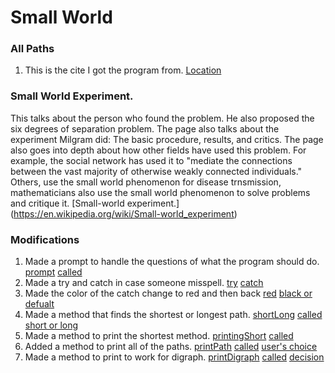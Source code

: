 # Small World
### All Paths
1. This is the cite I got the program from. [Location](http://introcs.cs.princeton.edu/java/45graph/AllPaths.java.html)

### Small World Experiment.
This talks about the person who found the problem.  He also proposed the six degrees of separation problem.  The page also talks about
the experiment Milgram did: The basic procedure, results, and critics.  The page also goes into depth about how other fields have used
this problem.  For example, the social network has used it to "mediate the connections between the vast majority of otherwise weakly connected individuals."  Others, use the small world phenomenon for disease trnsmission, mathematicians also use the small world phenomenon to solve problems and critique it. [Small-world experiment.] (https://en.wikipedia.org/wiki/Small-world_experiment)

### Modifications
1. Made a prompt to handle the questions of what the program should do. [prompt](https://github.com/STOzaki/smallWorld/blob/master/src/smallworld/AllPaths.java#L67) [called](https://github.com/STOzaki/smallWorld/blob/master/src/smallworld/AllPaths.java#L46)
2. Made a try and catch in case someone misspell. [try](https://github.com/STOzaki/smallWorld/blob/master/src/smallworld/AllPaths.java#L48) [catch](https://github.com/STOzaki/smallWorld/blob/master/src/smallworld/AllPaths.java#L51)
3. Made the color of the catch change to red and then back [red](https://github.com/STOzaki/smallWorld/blob/master/src/smallworld/AllPaths.java#L52) [black or defualt](https://github.com/STOzaki/smallWorld/blob/master/src/smallworld/AllPaths.java#L53)
4. Made a method that finds the shortest or longest path. [shortLong](https://github.com/STOzaki/smallWorld/blob/master/src/smallworld/AllPaths.java#L156) [called](https://github.com/STOzaki/smallWorld/blob/master/src/smallworld/AllPaths.java#L113) [short or long](https://github.com/STOzaki/smallWorld/blob/master/src/smallworld/AllPaths.java#L78)
5. Made a method to print the shortest method. [printingShort](https://github.com/STOzaki/smallWorld/blob/master/src/smallworld/AllPaths.java#L212) [called](https://github.com/STOzaki/smallWorld/blob/master/src/smallworld/AllPaths.java#L136)
6. Added a method to print all of the paths. [printPath](https://github.com/STOzaki/smallWorld/blob/master/src/smallworld/AllPaths.java#L190) [called](https://github.com/STOzaki/smallWorld/blob/master/src/smallworld/AllPaths.java#L162) [user's choice](https://github.com/STOzaki/smallWorld/blob/master/src/smallworld/AllPaths.java#L82)
7. Made a method to print to work for digraph. [printDigraph](https://github.com/STOzaki/smallWorld/blob/master/src/smallworld/AllPaths.java#L200) [called](https://github.com/STOzaki/smallWorld/blob/master/src/smallworld/AllPaths.java#L133) [decision](https://github.com/STOzaki/smallWorld/blob/master/src/smallworld/AllPaths.java#L88)
